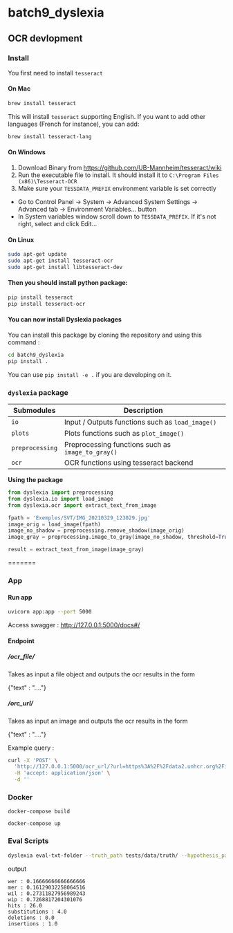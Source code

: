 # batch9_dyslexia


## OCR devlopment

### Install 

You first need to install `tesseract`

#### On Mac

```bash
brew install tesseract
```

This will install `tesseract` supporting English. If you want to add other languages (French for instance), you can add:

```bash
brew install tesseract-lang
```

#### On Windows

1. Download Binary from https://github.com/UB-Mannheim/tesseract/wiki 
2. Run the executable file to install. It should install it to `C:\Program Files (x86)\Tesseract-OCR`
3. Make sure your `TESSDATA_PREFIX` environment variable is set correctly
* Go to Control Panel -> System -> Advanced System Settings -> Advanced tab -> Environment Variables... button
* In System variables window scroll down to `TESSDATA_PREFIX`. If it's not right, select and click Edit...


#### On Linux

```bash
sudo apt-get update
sudo apt-get install tesseract-ocr
sudo apt-get install libtesseract-dev
```
#### Then you should install python package:

```bash
pip install tesseract
pip install tesseract-ocr
```

#### You can now install Dyslexia packages

You can install this package by cloning the repository and using this command :

```bash
cd batch9_dyslexia
pip install .
```

You can use `pip install -e .` if you are developing on it.


### `dyslexia` package

| Submodules | Description |
| ---------- | ----------- |
| `io` | Input / Outputs functions such as `load_image()` |
| `plots` | Plots functions such as `plot_image()` |
| `preprocessing` | Preprocessing functions such as `image_to_gray()` |
| `ocr` | OCR functions using tesseract backend |


**Using the package** 

```python
from dyslexia import preprocessing
from dyslexia.io import load_image
from dyslexia.ocr import extract_text_from_image

fpath = 'Exemples/SVT/IMG_20210329_123029.jpg'
image_orig = load_image(fpath)
image_no_shadow = preprocessing.remove_shadow(image_orig)
image_gray = preprocessing.image_to_gray(image_no_shadow, threshold=True)

result = extract_text_from_image(image_gray)
```

=======

### App

#### Run app
```bash
uvicorn app:app --port 5000
```
Access swagger : http://127.0.0.1:5000/docs#/
#### Endpoint

##### /ocr_file/

Takes as input a file object and outputs the ocr results in the form

{"text" : "...."}

##### /orc_url/

Takes as input an image and outputs the ocr results in the form

{"text" : "...."}

Example query : 

```bash
curl -X 'POST' \
  'http://127.0.0.1:5000/ocr_url/?url=https%3A%2F%2Fdata2.unhcr.org%2Fimages%2Fdocuments%2Fbig_4cda85d892a5c0b5dd63b510a9c83e9c9d06e739.jpg' \
  -H 'accept: application/json' \
  -d ''
```

### Docker
```
docker-compose build

docker-compose up
```

### Eval Scripts

```bash
dyslexia eval-txt-folder --truth_path tests/data/truth/ --hypothesis_path tests/data/hypothesis/
```

output
```
wer : 0.16666666666666666
mer : 0.16129032258064516
wil : 0.27311827956989243
wip : 0.7268817204301076
hits : 26.0
substitutions : 4.0
deletions : 0.0
insertions : 1.0
```
